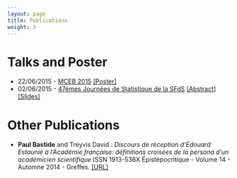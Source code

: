 ```yaml
---
layout: page
title: Publications
weight: 3
---
```

  
# Talks and Poster

- 22/06/2015 - [MCEB 2015](http://www.lirmm.fr/mceb2015/index.php) [[Poster]]({{site.baseurl}}/docs/20150622_poster_MCEB.pdf)
- 02/06/2015 - [47èmes Journées de Statistique de la SFdS](http://jds2015.sfds.asso.fr/) [[Abstract]]({{site.baseurl}}/docs/SFdS_2015_v2.pdf) [[Slides]]({{site.baseurl}}/docs/20150602_JdS.pdf)

# Other Publications

- **Paul Bastide** and Treyvis David :
*Discours de réception d’Édouard Estaunié à l’Académie française: définitions croisées de
 la persona d’un académicien scientifique* ISSN 1913-536X 
 Épistépocritique - Volume 14 - Automne 2014 - Greffes.
  [[URL]](http://www.epistemocritique.org/spip.php?article390)